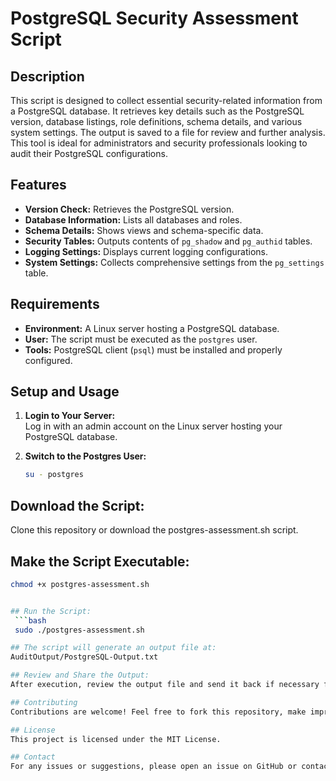 # PostgreSQL Security Assessment Script

## Description

This script is designed to collect essential security-related information from a PostgreSQL database. It retrieves key details such as the PostgreSQL version, database listings, role definitions, schema details, and various system settings. The output is saved to a file for review and further analysis. This tool is ideal for administrators and security professionals looking to audit their PostgreSQL configurations.

## Features

- **Version Check:** Retrieves the PostgreSQL version.
- **Database Information:** Lists all databases and roles.
- **Schema Details:** Shows views and schema-specific data.
- **Security Tables:** Outputs contents of `pg_shadow` and `pg_authid` tables.
- **Logging Settings:** Displays current logging configurations.
- **System Settings:** Collects comprehensive settings from the `pg_settings` table.

## Requirements

- **Environment:** A Linux server hosting a PostgreSQL database.
- **User:** The script must be executed as the `postgres` user.
- **Tools:** PostgreSQL client (`psql`) must be installed and properly configured.

## Setup and Usage

1. **Login to Your Server:**  
   Log in with an admin account on the Linux server hosting your PostgreSQL database.

2. **Switch to the Postgres User:**  
   ```bash
   su - postgres


## Download the Script:
Clone this repository or download the postgres-assessment.sh script.

## Make the Script Executable:
   ```bash
   chmod +x postgres-assessment.sh


## Run the Script:
    ```bash
    sudo ./postgres-assessment.sh

## The script will generate an output file at:
AuditOutput/PostgreSQL-Output.txt

## Review and Share the Output:
After execution, review the output file and send it back if necessary for further analysis or auditing.

## Contributing
Contributions are welcome! Feel free to fork this repository, make improvements, and submit pull requests.

## License
This project is licensed under the MIT License.

## Contact
For any issues or suggestions, please open an issue on GitHub or contact me via GitHub.
